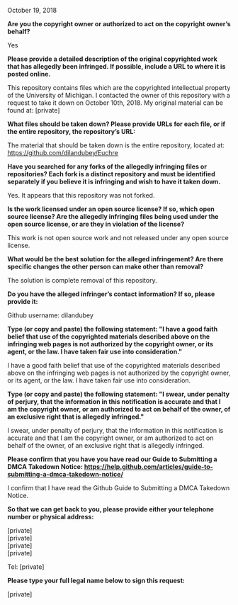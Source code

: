 October 19, 2018

**Are you the copyright owner or authorized to act on the copyright owner’s behalf?**

Yes

**Please provide a detailed description of the original copyrighted work that has allegedly been infringed. If possible, include a URL to where it is posted online.**

This repository contains files which are the copyrighted intellectual property of the University of Michigan. I contacted the owner of this repository with a request to take it down on October 10th, 2018. My original material can be found at: [private]

**What files should be taken down? Please provide URLs for each file, or if the entire repository, the repository’s URL:**

The material that should be taken down is the entire repository, located at:  
https://github.com/dilandubey/Euchre

**Have you searched for any forks of the allegedly infringing files or repositories? Each fork is a distinct repository and must be identified separately if you believe it is infringing and wish to have it taken down.**

Yes. It appears that this repository was not forked.

**Is the work licensed under an open source license? If so, which open source license? Are the allegedly infringing files being used under the open source license, or are they in violation of the license?**

This work is not open source work and not released under any open source license.

**What would be the best solution for the alleged infringement? Are there specific changes the other person can make other than removal?**

The solution is complete removal of this repository.

**Do you have the alleged infringer’s contact information? If so, please provide it:**

Github username: dilandubey

**Type (or copy and paste) the following statement: "I have a good faith belief that use of the copyrighted materials described above on the infringing web pages is not authorized by the copyright owner, or its agent, or the law. I have taken fair use into consideration."**

I have a good faith belief that use of the copyrighted materials described above on the infringing web pages is not authorized by the copyright owner, or its agent, or the law. I have taken fair use into consideration.

**Type (or copy and paste) the following statement: "I swear, under penalty of perjury, that the information in this notification is accurate and that I am the copyright owner, or am authorized to act on behalf of the owner, of an exclusive right that is allegedly infringed."**

I swear, under penalty of perjury, that the information in this notification is accurate and that I am the copyright owner, or am authorized to act on behalf of the owner, of an exclusive right that is allegedly infringed.

**Please confirm that you have you have read our Guide to Submitting a DMCA Takedown Notice: https://help.github.com/articles/guide-to-submitting-a-dmca-takedown-notice/**

I confirm that I have read the Github Guide to Submitting a DMCA Takedown Notice.

**So that we can get back to you, please provide either your telephone number or physical address:**

[private]  
[private]  
[private]  
[private]  

Tel: [private] 

**Please type your full legal name below to sign this request:**

[private]
